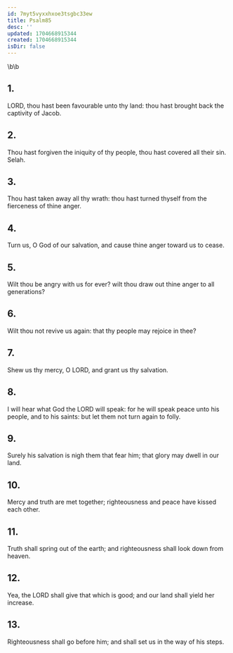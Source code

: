 ```yaml
---
id: 7myt5vyxxhxoe3tsgbc33ew
title: Psalm85
desc: ''
updated: 1704668915344
created: 1704668915344
isDir: false
---
```

\b\b
## 1.
LORD, thou hast been favourable unto thy land: thou hast brought back the captivity of Jacob.
## 2.
Thou hast forgiven the iniquity of thy people, thou hast covered all their sin.  Selah.
## 3.
Thou hast taken away all thy wrath: thou hast turned thyself from the fierceness of thine anger.
## 4.
Turn us, O God of our salvation, and cause thine anger toward us to cease.
## 5.
Wilt thou be angry with us for ever?  wilt thou draw out thine anger to all generations?
## 6.
Wilt thou not revive us again: that thy people may rejoice in thee?
## 7.
Shew us thy mercy, O LORD, and grant us thy salvation.
## 8.
I will hear what God the LORD will speak: for he will speak peace unto his people, and to his saints: but let them not turn again to folly.
## 9.
Surely his salvation is nigh them that fear him; that glory may dwell in our land.
## 10.
Mercy and truth are met together; righteousness and peace have kissed each other.
## 11.
Truth shall spring out of the earth; and righteousness shall look down from heaven.
## 12.
Yea, the LORD shall give that which is good; and our land shall yield her increase.
## 13.
Righteousness shall go before him; and shall set us in the way of his steps.
